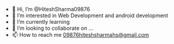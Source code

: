 - 👋 Hi, I’m @HiteshSharma09876
- 👀 I’m interested in Web Development and android development
- 🌱 I’m currently learning 
- 💞️ I’m looking to collaborate on ...
- 📫 How to reach me 09876hiteshsharmahs@gmail.com

<!---
HiteshSharma09876/HiteshSharma09876 is a ✨ special ✨ repository because its `README.md` (this file) appears on your GitHub profile.
You can click the Preview link to take a look at your changes.
--->
